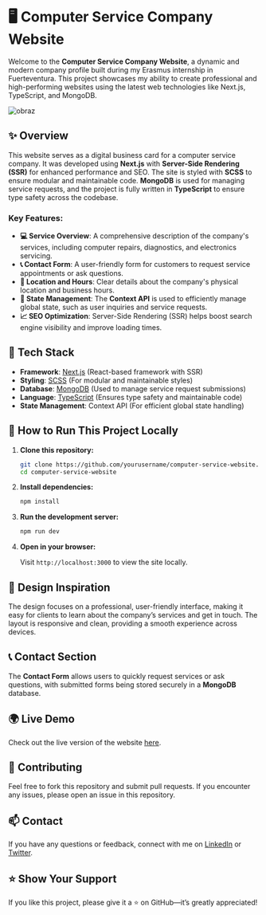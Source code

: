 # 🖥️ Computer Service Company Website

Welcome to the **Computer Service Company Website**, a dynamic and modern company profile built during my Erasmus internship in Fuerteventura. This project showcases my ability to create professional and high-performing websites using the latest web technologies like Next.js, TypeScript, and MongoDB.

![obraz](https://github.com/user-attachments/assets/f2cf6210-5518-4696-a281-b874025ba82d)


## ✨ Overview

This website serves as a digital business card for a computer service company. It was developed using **Next.js** with **Server-Side Rendering (SSR)** for enhanced performance and SEO. The site is styled with **SCSS** to ensure modular and maintainable code. **MongoDB** is used for managing service requests, and the project is fully written in **TypeScript** to ensure type safety across the codebase.

### Key Features:
- **💻 Service Overview**: A comprehensive description of the company's services, including computer repairs, diagnostics, and electronics servicing.
- **📞 Contact Form**: A user-friendly form for customers to request service appointments or ask questions.
- **📍 Location and Hours**: Clear details about the company's physical location and business hours.
- **🔄 State Management**: The **Context API** is used to efficiently manage global state, such as user inquiries and service requests.
- **📈 SEO Optimization**: Server-Side Rendering (SSR) helps boost search engine visibility and improve loading times.

## 🔧 Tech Stack

- **Framework**: [Next.js](https://nextjs.org/) (React-based framework with SSR)
- **Styling**: [SCSS](https://sass-lang.com/) (For modular and maintainable styles)
- **Database**: [MongoDB](https://www.mongodb.com/) (Used to manage service request submissions)
- **Language**: [TypeScript](https://www.typescriptlang.org/) (Ensures type safety and maintainable code)
- **State Management**: Context API (For efficient global state handling)

## 🚀 How to Run This Project Locally

1. **Clone this repository:**

   ```bash
   git clone https://github.com/yourusername/computer-service-website.git
   cd computer-service-website
   ```

2. **Install dependencies:**

   ```bash
   npm install
   ```

3. **Run the development server:**

   ```bash
   npm run dev
   ```

4. **Open in your browser:**

   Visit `http://localhost:3000` to view the site locally.

## 🎨 Design Inspiration

The design focuses on a professional, user-friendly interface, making it easy for clients to learn about the company’s services and get in touch. The layout is responsive and clean, providing a smooth experience across devices.

## 📞 Contact Section

The **Contact Form** allows users to quickly request services or ask questions, with submitted forms being stored securely in a **MongoDB** database.

## 🌍 Live Demo

Check out the live version of the website [here](your-live-demo-url).

## 🤝 Contributing

Feel free to fork this repository and submit pull requests. If you encounter any issues, please open an issue in this repository.

## 📫 Contact

If you have any questions or feedback, connect with me on [LinkedIn](your-linkedin-url) or [Twitter](your-twitter-url).

## ⭐️ Show Your Support

If you like this project, please give it a ⭐️ on GitHub—it’s greatly appreciated!
